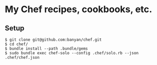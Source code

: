 # My Chef recipes, cookbooks, etc.

## Setup

```
$ git clone git@github.com:banyan/chef.git
$ cd chef/
$ bundle install --path .bundle/gems
$ sudo bundle exec chef-solo --config .chef/solo.rb --json .chef/chef.json
```

